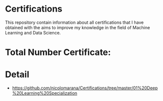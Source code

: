 # Certifications
This repository contain information about all certifications that I have obtained with the aims to improve my knowledge in the field of Machine Learning and Data Science.


# Total Number Certificate:

# Detail
- https://github.com/nicolomarana/Certifications/tree/master/01%20Deep%20Learning%20Specialization
